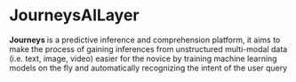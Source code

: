 # JourneysAILayer
<b> Journeys </b> is a predictive inference and comprehension platform, it aims to make the process of gaining inferences from unstructured multi-modal data (i.e. text, image, video) easier for the novice by training machine learning models on the fly and automatically recognizing the intent of the user query
